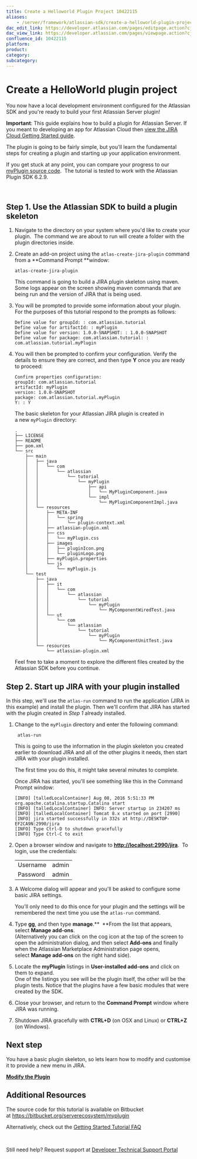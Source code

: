 ```yaml
---
title: Create a Helloworld Plugin Project 10422115
aliases:
    - /server/framework/atlassian-sdk/create-a-helloworld-plugin-project-10422115.html
dac_edit_link: https://developer.atlassian.com/pages/editpage.action?cjm=wozere&pageId=10422115
dac_view_link: https://developer.atlassian.com/pages/viewpage.action?cjm=wozere&pageId=10422115
confluence_id: 10422115
platform:
product:
category:
subcategory:
---
```

# Create a HelloWorld plugin project

You now have a local development environment configured for the Atlassian SDK and you're ready to build your first Atlassian Server plugin! 

**Important**: This guide explains how to build a plugin for Atlassian Server. If you meant to developing an app for Atlassian Cloud then [view the JIRA Cloud Getting Started guide](https://developer.atlassian.com/cloud/jira/platform/getting-started/).

The plugin is going to be fairly simple, but you'll learn the fundamental steps for creating a plugin and starting up your application environment.  

If you get stuck at any point, you can compare your progress to our <a href="https://bitbucket.org/serverecosystem/myplugin" class="external-link">myPlugin source code</a>.  The tutorial is tested to work with the Atlassian Plugin SDK 6.2.9.

 

## Step 1. Use the Atlassian SDK to build a plugin skeleton

1.  Navigate to the directory on your system where you'd like to create your plugin.  The command we are about to run will create a folder with the plugin directories inside. 

2.  Create an add-on project using the `atlas-create-jira-plugin` command from a **Command Prompt **window:

    ``` text
    atlas-create-jira-plugin
    ```

    This command is going to build a JIRA plugin skeleton using maven. Some logs appear on the screen showing maven commands that are being run and the version of JIRA that is being used. 

3.  You will be prompted to provide some information about your plugin. For the purposes of this tutorial respond to the prompts as follows:

    ``` text
    Define value for groupId: : com.atlassian.tutorial
    Define value for artifactId: : myPlugin
    Define value for version: 1.0.0-SNAPSHOT: : 1.0.0-SNAPSHOT
    Define value for package: com.atlassian.tutorial: : com.atlassian.tutorial.myPlugin
    ```

4.  You will then be prompted to confirm your configuration. Verify the details to ensure they are correct, and then type **Y** once you are ready to proceed:

    ``` text
    Confirm properties configuration:
    groupId: com.atlassian.tutorial
    artifactId: myPlugin
    version: 1.0.0-SNAPSHOT
    package: com.atlassian.tutorial.myPlugin
    Y: : Y
    ```

    The basic skeleton for your Atlassian JIRA plugin is created in a new `myPlugin` directory: 

    ``` text
    .
    ├── LICENSE
    ├── README
    ├── pom.xml
    └── src
        ├── main
        │   ├── java
        │   │   └── com
        │   │       └── atlassian
        │   │           └── tutorial
        │   │               └── myPlugin
        │   │                   ├── api
        │   │                   │   └── MyPluginComponent.java
        │   │                   └── impl
        │   │                       └── MyPluginComponentImpl.java
        │   └── resources
        │       ├── META-INF
        │       │   └── spring
        │       │       └── plugin-context.xml
        │       ├── atlassian-plugin.xml
        │       ├── css
        │       │   └── myPlugin.css
        │       ├── images
        │       │   ├── pluginIcon.png
        │       │   └── pluginLogo.png
        │       ├── myPlugin.properties
        │       └── js
        │           └── myPlugin.js
        └── test
            ├── java
            │   ├── it
            │   │   └── com
            │   │       └── atlassian
            │   │           └── tutorial
            │   │               └── myPlugin
            │   │                   └── MyComponentWiredTest.java
            │   └── ut
            │       └── com
            │           └── atlassian
            │               └── tutorial
            │                   └── myPlugin
            │                       └── MyComponentUnitTest.java
            └── resources
                └── atlassian-plugin.xml
    ```

    Feel free to take a moment to explore the different files created by the Atlassian SDK before you continue. 

## Step 2. Start up JIRA with your plugin installed

In this step, we'll use the `atlas-run` command to run the application (JIRA in this example) and install the plugin. Then we'll confirm that JIRA has started with the plugin created in *Step 1* already installed.   

1.  Change to the `myPlugin` directory and enter the following command: 

    ``` text
     atlas-run
    ```

    This is going to use the information in the plugin skeleton you created earlier to download JIRA and all of the other plugins it needs, then start JIRA with your plugin installed.  

    The first time you do this, it might take several minutes to complete.  

    Once JIRA has started, you'll see something like this in the Command Prompt window:

    ``` text
    [INFO] [talledLocalContainer] Aug 08, 2016 5:51:33 PM org.apache.catalina.startup.Catalina start
    [INFO] [talledLocalContainer] INFO: Server startup in 234207 ms
    [INFO] [talledLocalContainer] Tomcat 8.x started on port [2990]
    [INFO] jira started successfully in 332s at http://DESKTOP-EF2CA9N:2990/jira
    [INFO] Type Ctrl-D to shutdown gracefully
    [INFO] Type Ctrl-C to exit
    ```

2.  Open a browser window and navigate to **<a href="http://localhost:2990/jira" class="uri external-link">http://localhost:2990/jira</a>**.  To login, use the credentials:

    |          |       |
    |----------|-------|
    | Username | admin |
    | Password | admin |

3.  A Welcome dialog will appear and you'll be asked to configure some basic JIRA settings. 

    You'll only need to do this once for your plugin and the settings will be remembered the next time you use the `atlas-run` command.

4.  Type **gg**, and then type **manage**.**  **From the list that appears, select **Manage add-ons**.   
    (Alternatively you can click on the cog icon at the top of the screen to open the administration dialog, and then select **Add-ons** and finally when the Atlassian Marketplace Administration page opens, select **Manage add-ons** on the right hand side). 
5.  Locate the **myPlugin** listings in **User-installed add-ons** and click on them to expand.   
    One of the listings you see will be the plugin itself, the other will be the plugin tests. Notice that the plugins have a few basic modules that were created by the SDK.  
6.  Close your browser, and return to the **Command Prompt** window where JIRA was running. 
7.  Shutdown JIRA gracefully with **CTRL+D** (on OSX and Linux) or **CTRL+Z** (on Windows).

## Next step

You have a basic plugin skeleton, so lets learn how to modify and customise it to provide a new menu in JIRA. 

**[Modify the Plugin](/server/framework/atlassian-sdk/modify-the-plugin-41236025.html)**

## Additional Resources

The source code for this tutorial is available on Bitbucket at <a href="https://bitbucket.org/serverecosystem/myplugin" class="uri external-link">https://bitbucket.org/serverecosystem/myplugin</a>

Alternatively, check out the [Getting Started Tutorial FAQ](/server/framework/atlassian-sdk/getting-started-tutorial-faq-43648385.html)

 

Still need help? Request support at <a href="https://ecosystem.atlassian.net/servicedesk/customer/portal/14" class="external-link">Developer Technical Support Portal</a>

























